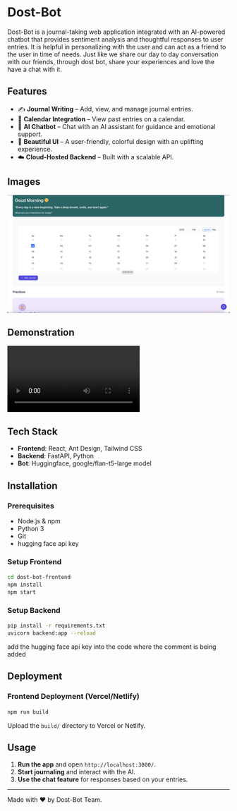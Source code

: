 # Dost-Bot

Dost-Bot is a journal-taking web application integrated with an AI-powered chatbot that provides sentiment analysis and thoughtful responses to user entries. It is helpful in personalizing with the user and can act as a friend to the user in time of needs. Just like we share our day to day conversation with our friends, through dost bot, share your experiences and love the have a chat with it.

## Features
- ✍️ **Journal Writing** – Add, view, and manage journal entries.
- 📅 **Calendar Integration** – View past entries on a calendar.
- 🤖 **AI Chatbot** – Chat with an AI assistant for guidance and emotional support.
- 🎨 **Beautiful UI** – A user-friendly, colorful design with an uplifting experience.
- ☁️ **Cloud-Hosted Backend** – Built with a scalable API.

## Images

![alt text](image.png)

## Demonstration

![Working Demo](<Dostbot (1) (1).mp4>)

## Tech Stack
- **Frontend**: React, Ant Design, Tailwind CSS
- **Backend**: FastAPI, Python
- **Bot**: Huggingface, google/flan-t5-large model

## Installation
### Prerequisites
- Node.js & npm
- Python 3
- Git
- hugging face api key

### Setup Frontend
```sh
cd dost-bot-frontend
npm install
npm start
```

### Setup Backend
```sh
pip install -r requirements.txt
uvicorn backend:app --reload
```
add the hugging face api key into the code where the comment is being added 
## Deployment
### Frontend Deployment (Vercel/Netlify)
```sh
npm run build
```
Upload the `build/` directory to Vercel or Netlify.

## Usage
1. **Run the app** and open `http://localhost:3000/`.
2. **Start journaling** and interact with the AI.
3. **Use the chat feature** for responses based on your entries.


---
Made with ❤️ by Dost-Bot Team.
